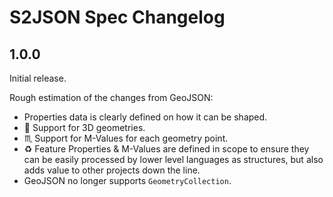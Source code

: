 # S2JSON Spec Changelog

## 1.0.0

Initial release.

Rough estimation of the changes from GeoJSON:

* Properties data is clearly defined on how it can be shaped.
* 🧊 Support for 3D geometries.
* ♏ Support for M-Values for each geometry point.
* ♻️ Feature Properties & M-Values are defined in scope to ensure they can be easily processed by lower level languages as structures, but also adds value to other projects down the line.
* GeoJSON no longer supports `GeometryCollection`.
